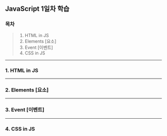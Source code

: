 ## JavaScript 1일차 학습

### 목차

> 1. HTML in JS
> 2. Elements [요소]
> 3. Event [이벤트]
> 4. CSS in JS
---

### 1. HTML in JS
---
### 2. Elements [요소]
---
### 3. Event [이벤트]
---
### 4. CSS in JS
